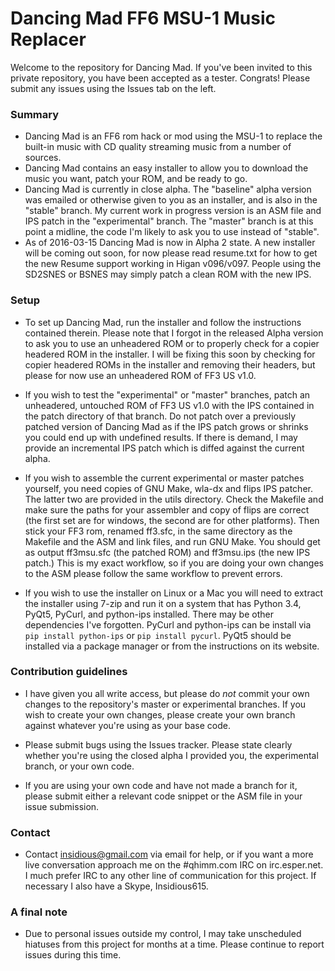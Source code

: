 # Dancing Mad FF6 MSU-1 Music Replacer #

Welcome to the repository for Dancing Mad. If you've been invited to this private repository, you have been accepted as a tester. Congrats! Please submit any issues using the Issues tab on the left. 

### Summary ###

* Dancing Mad is an FF6 rom hack or mod using the MSU-1 to replace the built-in music with CD quality streaming music from a number of sources.
* Dancing Mad contains an easy installer to allow you to download the music you want, patch your ROM, and be ready to go.
* Dancing Mad is currently in close alpha. The "baseline" alpha version was emailed or otherwise given to you as an installer, and is also in the "stable" branch. My current work in progress version is an ASM file and IPS patch in the "experimental" branch. The "master" branch is at this point a midline, the code I'm likely to ask you to use instead of "stable".
* As of 2016-03-15 Dancing Mad is now in Alpha 2 state. A new installer will be coming out soon, for now please read resume.txt for how to get the new Resume support working in Higan v096/v097. People using the SD2SNES or BSNES may simply patch a clean ROM with the new IPS.

### Setup ###

* To set up Dancing Mad, run the installer and follow the instructions contained therein. Please note that I forgot in the released Alpha version to ask you to use an unheadered ROM or to properly check for a copier headered ROM in the installer. I will be fixing this soon by checking for copier headered ROMs in the installer and removing their headers, but please for now use an unheadered ROM of FF3 US v1.0.

* If you wish to test the "experimental" or "master" branches, patch an unheadered, untouched ROM of FF3 US v1.0 with the IPS contained in the patch directory of that branch. Do not patch over a previously patched version of Dancing Mad as if the IPS patch grows or shrinks you could end up with undefined results. If there is demand, I may provide an incremental IPS patch which is diffed against the current alpha.

* If you wish to assemble the current experimental or master patches yourself, you need copies of GNU Make, wla-dx and flips IPS patcher. The latter two are provided in the utils directory. Check the Makefile and make sure the paths for your assembler and copy of flips are correct (the first set are for windows, the second are for other platforms). Then stick your FF3 rom, renamed ff3.sfc, in the same directory as the Makefile and the ASM and link files, and run GNU Make. You should get as output ff3msu.sfc (the patched ROM) and ff3msu.ips (the new IPS patch.) This is my exact workflow, so if you are doing your own changes to the ASM please follow the same workflow to prevent errors.

* If you wish to use the installer on Linux or a Mac you will need to extract the installer using 7-zip and run it on a system that has Python 3.4, PyQt5, PyCurl, and python-ips installed. There may be other dependencies I've forgotten. PyCurl and python-ips can be install via `pip install python-ips` or `pip install pycurl`. PyQt5 should be installed via a package manager or from the instructions on its website.

### Contribution guidelines ###

* I have given you all write access, but please do *not* commit your own changes to the repository's master or experimental branches. If you wish to create your own changes, please create your own branch against whatever you're using as your base code.

* Please submit bugs using the Issues tracker. Please state clearly whether you're using the closed alpha I provided you, the experimental branch, or your own code. 


* If you are using your own code and have not made a branch for it, please submit either a relevant code snippet or the ASM file in your issue submission.



### Contact ###

* Contact insidious@gmail.com via email for help, or if you want a more live conversation approach me on the #qhimm.com IRC on irc.esper.net. I much prefer IRC to any other line of communication for this project. If necessary I also have a Skype, Insidious615.



### A final note ###

* Due to personal issues outside my control, I may take unscheduled hiatuses from this project for months at a time. Please continue to report issues during this time.
